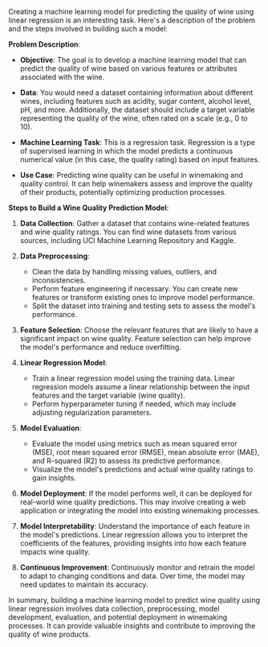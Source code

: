 Creating a machine learning model for predicting the quality of wine using linear regression is an interesting task. Here's a description of the problem and the steps involved in building such a model:

**Problem Description**:
- **Objective**: The goal is to develop a machine learning model that can predict the quality of wine based on various features or attributes associated with the wine.
  
- **Data**: You would need a dataset containing information about different wines, including features such as acidity, sugar content, alcohol level, pH, and more. Additionally, the dataset should include a target variable representing the quality of the wine, often rated on a scale (e.g., 0 to 10).
  
- **Machine Learning Task**: This is a regression task. Regression is a type of supervised learning in which the model predicts a continuous numerical value (in this case, the quality rating) based on input features.

- **Use Case**: Predicting wine quality can be useful in winemaking and quality control. It can help winemakers assess and improve the quality of their products, potentially optimizing production processes.

**Steps to Build a Wine Quality Prediction Model**:

1. **Data Collection**: Gather a dataset that contains wine-related features and wine quality ratings. You can find wine datasets from various sources, including UCI Machine Learning Repository and Kaggle.

2. **Data Preprocessing**:
   - Clean the data by handling missing values, outliers, and inconsistencies.
   - Perform feature engineering if necessary. You can create new features or transform existing ones to improve model performance.
   - Split the dataset into training and testing sets to assess the model's performance.

3. **Feature Selection**: Choose the relevant features that are likely to have a significant impact on wine quality. Feature selection can help improve the model's performance and reduce overfitting.

4. **Linear Regression Model**:
   - Train a linear regression model using the training data. Linear regression models assume a linear relationship between the input features and the target variable (wine quality).
   - Perform hyperparameter tuning if needed, which may include adjusting regularization parameters.

5. **Model Evaluation**:
   - Evaluate the model using metrics such as mean squared error (MSE), root mean squared error (RMSE), mean absolute error (MAE), and R-squared (R2) to assess its predictive performance.
   - Visualize the model's predictions and actual wine quality ratings to gain insights.

6. **Model Deployment**: If the model performs well, it can be deployed for real-world wine quality predictions. This may involve creating a web application or integrating the model into existing winemaking processes.

7. **Model Interpretability**: Understand the importance of each feature in the model's predictions. Linear regression allows you to interpret the coefficients of the features, providing insights into how each feature impacts wine quality.

8. **Continuous Improvement**: Continuously monitor and retrain the model to adapt to changing conditions and data. Over time, the model may need updates to maintain its accuracy.

In summary, building a machine learning model to predict wine quality using linear regression involves data collection, preprocessing, model development, evaluation, and potential deployment in winemaking processes. It can provide valuable insights and contribute to improving the quality of wine products.
